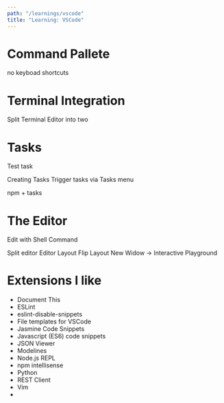 ```yaml
---
path: "/learnings/vscode"
title: "Learning: VSCode"
---
```


# Command Pallete

no keyboad shortcuts


# Terminal Integration

Split Terminal Editor into two

# Tasks

Test task

Creating Tasks
Trigger tasks via Tasks menu

npm + tasks

# The Editor
Edit with Shell Command

Split editor
Editor Layout Flip Layout
New Widow -> Interactive Playground

# Extensions I like

  * Document This
  * ESLint
  * eslint-disable-snippets
  * File templates for VSCode
  * Jasmine Code Snippets
  * Javascript (ES6) code snippets
  * JSON Viewer
  * Modelines
  * Node.js REPL
  * npm intellisense
  * Python
  * REST Client
  * Vim
  * 